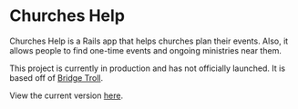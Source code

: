 # Churches Help

Churches Help is a Rails app that helps churches plan their events. Also, it allows people to find one-time events and ongoing ministries near them.

This project is currently in production and has not officially launched. It is based off of [Bridge Troll](https://github.com/railsbridge/bridge_troll/). 

View the current version [here](http://www.churcheshelp.org).
